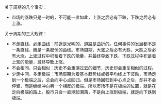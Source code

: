关于周期的几个事实：

- 市场的涨跌只是一时的，不可能一直如此，上涨之后必有下跌，下跌之后必有上涨。

关于周期的三大规律：

- 不走直线，必走曲线：前途是光明的，道路是曲折的。任何事件的发展都不是一条直线，而是一条起伏的曲线。市场周期，大涨之后必有大跌，大跌之后必有大涨。上涨过程中积蓄着下跌的能量，并最终导致下跌，下跌过程中积蓄着上涨的能量，最终导致上涨。
- 不会相同，只会相似：历史不会重演过去的细节，历史却会重复相似的过程。
- 少走中间，多走极端：市场周期为着基本趋势线或者平均线上下波动，市场走到一个极端之后，总会向中心点回归。但是市场回归到中心点之后，却并不会停留，而是继续冲向另一个相反的极端。所以市场不是在极端的位置，就是在走向极端的路上。股市只会一直潮起潮落，不是向上涨到极端，就是向下跌到极端。